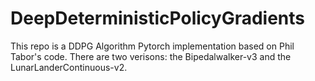 # DeepDeterministicPolicyGradients
This repo is a DDPG Algorithm Pytorch implementation based on Phil Tabor's code. There are two verisons: the Bipedalwalker-v3 and the LunarLanderContinuous-v2.
